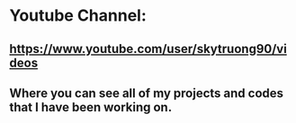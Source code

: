 # Youtube Channel: 
## https://www.youtube.com/user/skytruong90/videos

## Where you can see all of my projects and codes that I have been working on.
